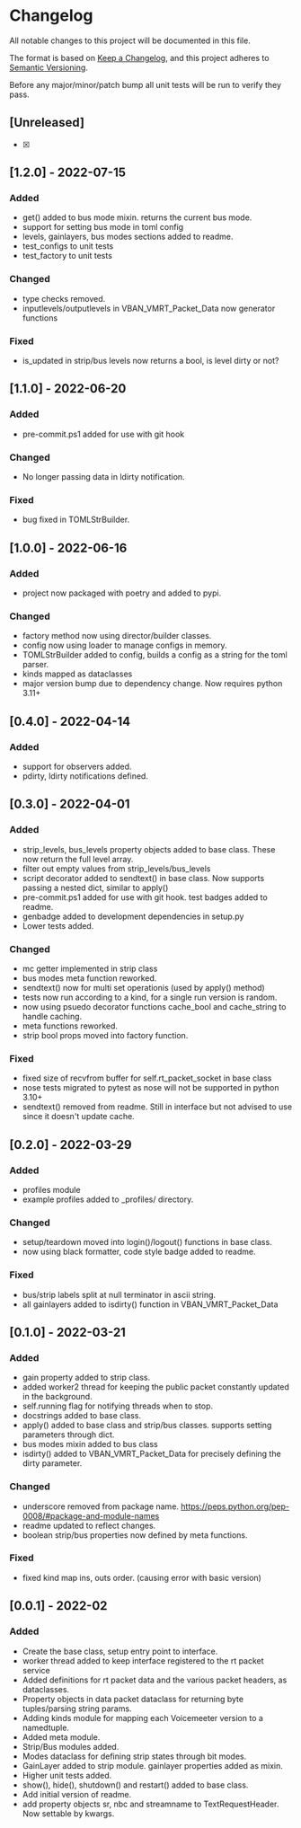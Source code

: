 # Changelog

All notable changes to this project will be documented in this file.

The format is based on [Keep a Changelog](https://keepachangelog.com/en/1.0.0/),
and this project adheres to [Semantic Versioning](https://semver.org/spec/v2.0.0.html).

Before any major/minor/patch bump all unit tests will be run to verify they pass.

## [Unreleased]

-   [x]

## [1.2.0] - 2022-07-15

### Added

-   get() added to bus mode mixin. returns the current bus mode.
-   support for setting bus mode in toml config
-   levels, gainlayers, bus modes sections added to readme.
-   test_configs to unit tests
-   test_factory to unit tests

### Changed

-   type checks removed.
-   inputlevels/outputlevels in VBAN_VMRT_Packet_Data now generator functions

### Fixed

-   is_updated in strip/bus levels now returns a bool, is level dirty or not?

## [1.1.0] - 2022-06-20

### Added

-   pre-commit.ps1 added for use with git hook

### Changed

-   No longer passing data in ldirty notification.

### Fixed

-   bug fixed in TOMLStrBuilder.

## [1.0.0] - 2022-06-16

### Added

-   project now packaged with poetry and added to pypi.

### Changed

-   factory method now using director/builder classes.
-   config now using loader to manage configs in memory.
-   TOMLStrBuilder added to config, builds a config as a string for the toml parser.
-   kinds mapped as dataclasses
-   major version bump due to dependency change. Now requires python 3.11+

## [0.4.0] - 2022-04-14

### Added

-   support for observers added.
-   pdirty, ldirty notifications defined.

## [0.3.0] - 2022-04-01

### Added

-   strip_levels, bus_levels property objects added to base class. These now return the full level array.
-   filter out empty values from strip_levels/bus_levels
-   script decorator added to sendtext() in base class. Now supports passing a nested dict, similar to apply()
-   pre-commit.ps1 added for use with git hook. test badges added to readme.
-   genbadge added to development dependencies in setup.py
-   Lower tests added.

### Changed

-   mc getter implemented in strip class
-   bus modes meta function reworked.
-   sendtext() now for multi set operationis (used by apply() method)
-   tests now run according to a kind, for a single run version is random.
-   now using psuedo decorator functions cache_bool and cache_string to handle caching.
-   meta functions reworked.
-   strip bool props moved into factory function.

### Fixed

-   fixed size of recvfrom buffer for self.rt_packet_socket in base class
-   nose tests migrated to pytest as nose will not be supported in python 3.10+
-   sendtext() removed from readme. Still in interface but not advised to use since it doesn't update cache.

## [0.2.0] - 2022-03-29

### Added

-   profiles module
-   example profiles added to \_profiles/ directory.

### Changed

-   setup/teardown moved into login()/logout() functions in base class.
-   now using black formatter, code style badge added to readme.

### Fixed

-   bus/strip labels split at null terminator in ascii string.
-   all gainlayers added to isdirty() function in VBAN_VMRT_Packet_Data

## [0.1.0] - 2022-03-21

### Added

-   gain property added to strip class.
-   added worker2 thread for keeping the public packet constantly updated in the background.
-   self.running flag for notifying threads when to stop.
-   docstrings added to base class.
-   apply() added to base class and strip/bus classes. supports setting parameters through dict.
-   bus modes mixin added to bus class
-   isdirty() added to VBAN_VMRT_Packet_Data for precisely defining the dirty parameter.

### Changed

-   underscore removed from package name. https://peps.python.org/pep-0008/#package-and-module-names
-   readme updated to reflect changes.
-   boolean strip/bus properties now defined by meta functions.

### Fixed

-   fixed kind map ins, outs order. (causing error with basic version)

## [0.0.1] - 2022-02

### Added

-   Create the base class, setup entry point to interface.
-   worker thread added to keep interface registered to the rt packet service
-   Added definitions for rt packet data and the various packet headers, as dataclasses.
-   Property objects in data packet dataclass for returning byte tuples/parsing string params.
-   Adding kinds module for mapping each Voicemeeter version to a namedtuple.
-   Added meta module.
-   Strip/Bus modules added.
-   Modes dataclass for defining strip states through bit modes.
-   GainLayer added to strip module. gainlayer properties added as mixin.
-   Higher unit tests added.
-   show(), hide(), shutdown() and restart() added to base class.
-   Add initial version of readme.
-   add property objects sr, nbc and streamname to TextRequestHeader. Now settable by kwargs.
